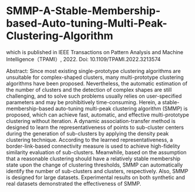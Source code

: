 # SMMP-A-Stable-Membership-based-Auto-tuning-Multi-Peak-Clustering-Algorithm

which is published in IEEE Transactions on Pattern Analysis and Machine Intelligence（TPAMI）, 2022. Doi: 10.1109/TPAMI.2022.3213574

Abstract: Since most existing single-prototype clustering algorithms are unsuitable for complex-shaped clusters, many multi-prototype clustering algorithms have been proposed. Nevertheless, the automatic estimation of the number of clusters and the detection of complex shapes are still challenging, and to solve such problems usually relies on user-specified parameters and may be prohibitively time-consuming. Herein, a stable-membership-based auto-tuning multi-peak clustering algorithm (SMMP) is proposed, which can achieve fast, automatic, and effective multi-prototype clustering without iteration. A dynamic association-transfer method is designed to learn the representativeness of points to sub-cluster centers during the generation of sub-clusters by applying the density peak clustering technique. According to the learned representativeness, a border-link-based connectivity measure is used to achieve high-fidelity similarity evaluation of sub-clusters. Meanwhile, based on the assumption that a reasonable clustering should have a relatively stable membership state upon the change of clustering thresholds, SMMP can automatically identify the number of sub-clusters and clusters, respectively. Also, SMMP is designed for large datasets. Experimental results on both synthetic and real datasets demonstrated the effectiveness of SMMP.
